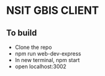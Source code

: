 # NSIT GBIS CLIENT

## To build

- Clone the repo
- npm run web-dev-express
- In new terminal, npm start
- open localhost:3002
